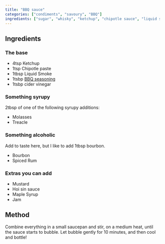 ```yaml
---
title: "BBQ sauce"
categories: ["condiments", "savoury", "BBQ"]
ingredients: ["sugar", "whisky", "ketchup", "chipotle sauce", "liquid smoke", "BBQ seasoning", "cider vinegar", "molasses", "treacle", "maple syrup", "mustard", "jam", "hoi-sin sauce"]
---
```


## Ingredients

### The base
- 4tsp Ketchup 
- 1tsp Chipotle paste
- 1tbsp Liquid Smoke
- 1tsbp [BBQ seasoning](/bbq-seasoning.html)
- 1tsbp cider vinegar

### Something syrupy

2tbsp of one of the following syrupy additions: 

- Molasses
- Treacle

### Something alcoholic

Add to taste here, but I like to add 1tbsp bourbon. 

- Bourbon
- Spiced Rum

### Extras you can add
- Mustard
- Hoi sin sauce
- Maple Syrup 
- Jam

## Method

Combine everything in a small saucepan and stir, on a medium heat, until the sauce starts to bubble. 
Let bubble gently for 10 minutes, and then cool and bottle! 